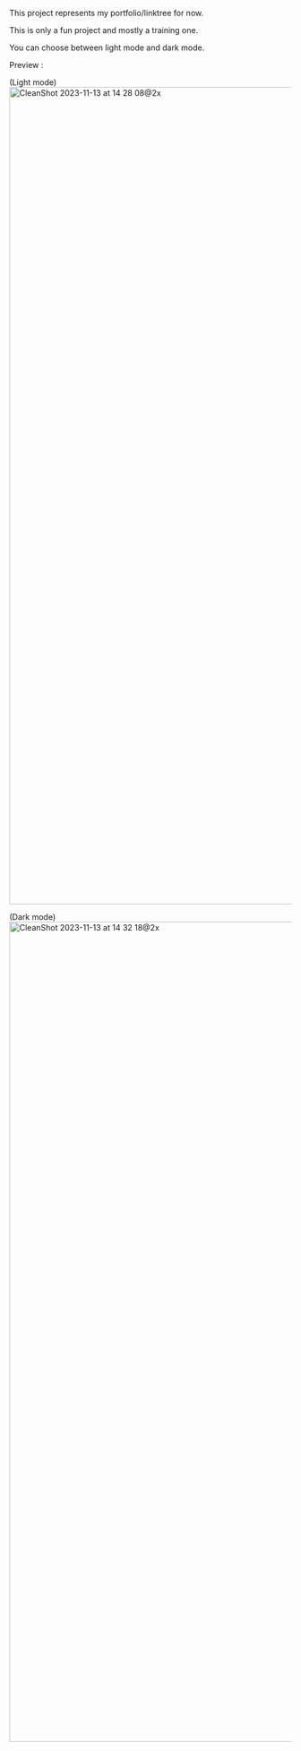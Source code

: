 This project represents my portfolio/linktree for now.

This is only a fun project and mostly a training one.

You can choose between light mode and dark mode.

Preview : 

(Light mode)
<img width="1460" alt="CleanShot 2023-11-13 at 14 28 08@2x" src="https://github.com/CyrilPerrinjaquet/ToTheFuture.dev/assets/111278748/a785e583-b670-425f-9c49-79e4804b8b72">


(Dark mode)
<img width="1465" alt="CleanShot 2023-11-13 at 14 32 18@2x" src="https://github.com/CyrilPerrinjaquet/ToTheFuture.dev/assets/111278748/85622b7c-3eb9-4861-9163-4dbf3b597956">
